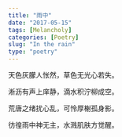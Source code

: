 ```yaml
---
title: "雨中"
date: "2017-05-15"
tags: [Melancholy]
categories: [Poetry]
slug: "In the rain"
type: "poetry"
---
```


天色灰朦人怅然，草色无光心若失。

淅沥有声上庠静，滴水积泞柳成空。

荒唐之绪扰心乱，可怜厚榭孤身影。

彷徨雨中神无主，水溅肌肤方觉醒。

